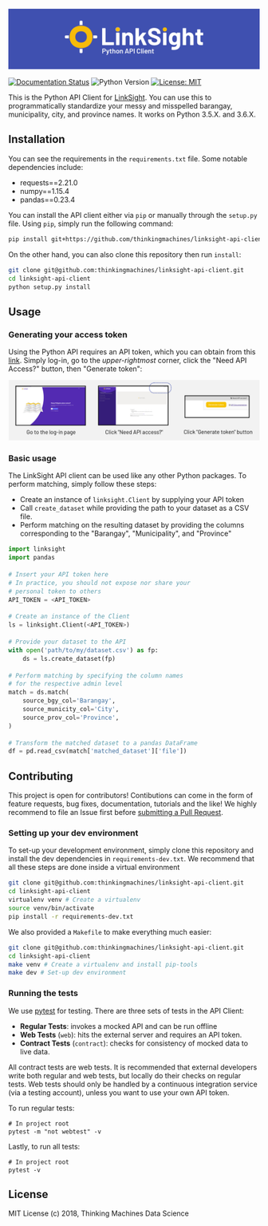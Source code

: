![linksight banner](/assets/linksight_api_client_banner.png)

[![Documentation Status](https://readthedocs.org/projects/linksight-api-client/badge/?version=latest)](https://linksight-api-client.readthedocs.io/en/latest/?badge=latest)
![Python Version](https://img.shields.io/badge/python-3.5%2C%203.6-blue.svg)
[![License: MIT](https://img.shields.io/badge/License-MIT-blue.svg)](https://opensource.org/licenses/MIT)

This is the Python API Client for
[LinkSight](https://linksight.thinkingmachin.es/). You can use this to
programmatically standardize your messy and misspelled barangay, municipality,
city, and province names. It works on Python 3.5.X. and 3.6.X.

## Installation 

You can see the requirements in the `requirements.txt` file. Some notable
dependencies include:

- requests==2.21.0
- numpy==1.15.4
- pandas==0.23.4

You can install the API client either via `pip` or manually through the
`setup.py` file. Using `pip`, simply run the following command:

```sh
pip install git+https://github.com/thinkingmachines/linksight-api-client.git
```

On the other hand, you can also clone this repository then run `install`:

```sh
git clone git@github.com:thinkingmachines/linksight-api-client.git 
cd linksight-api-client
python setup.py install
```

## Usage

### Generating your access token

Using the Python API requires an API token, which you can obtain from this
[link](https://linksight-stg.thinkingmachin.es/). Simply log-in, go to the
*upper-rightmost* corner, click the "Need API Access?" button, then "Generate
token":

![linksight api token](/assets/linksight_api_token_instructions.png)


### Basic usage

The LinkSight API client can be used like any other Python packages. To perform
matching, simply follow these steps:
- Create an instance of `linksight.Client` by supplying your API token
- Call `create_dataset` while providing the path to your dataset as a CSV file.
- Perform matching on the resulting dataset by providing the columns
    corresponding to the "Barangay", "Municipality", and "Province"

```python
import linksight
import pandas

# Insert your API token here
# In practice, you should not expose nor share your 
# personal token to others
API_TOKEN = <API_TOKEN> 

# Create an instance of the Client
ls = linksight.Client(<API_TOKEN>)

# Provide your dataset to the API
with open('path/to/my/dataset.csv') as fp:
    ds = ls.create_dataset(fp)

# Perform matching by specifying the column names
# for the respective admin level
match = ds.match(
    source_bgy_col='Barangay',
    source_municity_col='City',
    source_prov_col='Province',
)

# Transform the matched dataset to a pandas DataFrame
df = pd.read_csv(match['matched_dataset']['file'])
```

## Contributing

This project is open for contributors! Contibutions can come in the form of
feature requests, bug fixes, documentation, tutorials and the like! We highly
recommend to file an Issue first before [submitting a Pull
Request](https://help.github.com/articles/creating-a-pull-request/).

### Setting up your dev environment

To set-up your development environment, simply clone this repository and
install the dev dependencies in `requirements-dev.txt`. We recommend that all
these steps are done inside a virtual environment

```sh
git clone git@github.com:thinkingmachines/linksight-api-client.git 
cd linksight-api-client
virtualenv venv # Create a virtualenv
source venv/bin/activate
pip install -r requirements-dev.txt
```

We also provided a `Makefile` to make everything much easier:

```sh
git clone git@github.com:thinkingmachines/linksight-api-client.git 
cd linksight-api-client
make venv # Create a virtualenv and install pip-tools
make dev # Set-up dev environment
```

### Running the tests

We use [pytest](https://docs.pytest.org/en/latest/) for testing. There are
three sets of tests in the API Client:

- **Regular Tests**: invokes a mocked API and can be run offline
- **Web Tests** (`web`): hits the external server and requires an API token.
- **Contract Tests** (`contract`): checks for consistency of mocked data to live data. 

All contract tests are web tests. It is recommended that external developers
write both regular and web tests, but locally do their checks on regular tests.
Web tests should only be handled by a continuous integration service (via a
testing account), unless you want to use your own API token.

To run regular tests:

```shell
# In project root
pytest -m "not webtest" -v
```

Lastly, to run all tests:

```shell
# In project root
pytest -v
```

## License

MIT License (c) 2018, Thinking Machines Data Science
